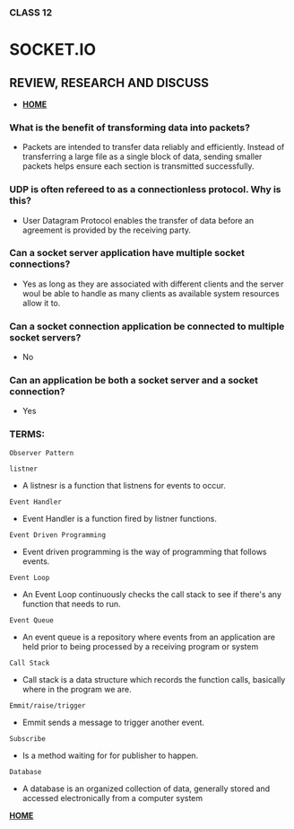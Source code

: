 ### CLASS 12


# SOCKET.IO



## REVIEW, RESEARCH AND DISCUSS


- [**HOME**](https://seidomo.github.io/reading_notes/home)



### What is the benefit of transforming data into packets?

- Packets are intended to transfer data reliably and efficiently. Instead of transferring a large file as a single block of data, sending smaller packets helps ensure each section is transmitted successfully.


### UDP is often refereed to as a connectionless protocol. Why is this?

- User Datagram Protocol enables the transfer of data before an agreement is provided by the receiving party.


### Can a socket server application have multiple socket connections?

- Yes as long as they are associated with different clients and the server woul be able to handle as many clients as available system resources allow it to.


### Can a socket connection application be connected to multiple socket servers?

- No


### Can an application be both a socket server and a socket connection?

- Yes



### TERMS:

``` Observer Pattern ```


``` listner ```

- A listnesr is a function that listnens for events to occur.


``` Event Handler ```

- Event Handler is a function fired by listner functions.


``` Event Driven Programming ```

- Event driven programming is the way of programming that follows events.


``` Event Loop ```

- An Event Loop continuously checks the call stack to see if there's any function that needs to run.

``` Event Queue ```

- An event queue is a repository where events from an application are held prior to being processed by a receiving program or system


``` Call Stack ```

- Call stack is a data structure which records the function calls, basically where in the program we are.


``` Emmit/raise/trigger ```

- Emmit sends a message to trigger another event.

``` Subscribe ```

- Is a method waiting for for publisher to happen.


``` Database ```

- A database is an organized collection of data, generally stored and accessed electronically from a computer system


 [**HOME**](https://seidomo.github.io/reading_notes/home)

